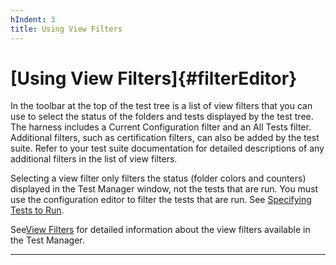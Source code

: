 ```yaml
---
hIndent: 3
title: Using View Filters
---
```


# [Using View Filters]{#filterEditor}

In the toolbar at the top of the test tree is a list of view filters that you can use to select the
status of the folders and tests displayed by the test tree. The harness includes a Current
Configuration filter and an All Tests filter. Additional filters, such as certification filters, can
also be added by the test suite. Refer to your test suite documentation for detailed descriptions of
any additional filters in the list of view filters.

Selecting a view filter only filters the status (folder colors and counters) displayed in the Test
Manager window, not the tests that are run. You must use the configuration editor to filter the
tests that are run. See [Specifying Tests to Run](../confEdit/initialFiles.html).

See[View Filters](../browse/viewFilters.html) for detailed information about the view filters
available in the Test Manager.

----------------------------------------------------------------------------------------------------


